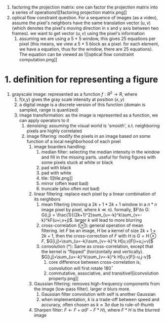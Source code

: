1. factoring the projection matrix: one can factor the projection matrix into a series of operations![[factoring projection matrix.png]]
2. optical flow constraint question. For a sequence of images (as a video), assume the pixel's neighbors have the same translation vector $(u,v)$ (which denotes the pixel's moving direction in x and y axis between two frames). we want to get vector $(u,v)$ using the pixel's information
	1. assuming we are using a 5 * 5 window, this gives 25 equations per pixel (this means, we view a 5 * 5 block as a pixel. for each element, we have a equation, thus for the window, there are 25 equations). The equation can be viewed as ![[optical flow constraint computation.png]]


# 1. definition for representing a figure

1. grayscale image: represented as a function $f: R^2\to R$, where
	1. f(x,y) gives the gray scale intensity at position $(x,y)$
	2. a digital image is a discrete version of this function (domain is sampled, range is quantized)
	3. image transformation: as the image is represented as a function, we can apply operators to it
		1. denoising: assuming the visual world is 'smooth', s.t. neighboring pixels are highly correlated
		2. image filtering: modify the pixels in an image based on some function of a local neighborhood of each pixel
			1. image boarders handling:
				1. median filter: selecting the median intensity in the window and fill in the missing parts. useful for fixing figures with some pixels stuck at white or black
				2. pad with black
				3. pad with white
				4. tile: ![[tile.png]]
				5. mirror (often least bad)
				6. truncate (also often not bad)
			2. linear filtering: replace each pixel by a linear combination of its neighbors
				1. mean filtering (moving a $2k+1 * 2k+1$ window in a $n * n$ image pixel by pixel, where $k\ll n$). formally, $F\to G: G(i,j) = \frac{1}{(2k+1)^2}sum_{u=-k}^k\sum_{v=-k}^kF(u+i,v+j)$. larger $k$ will lead to more blurring
				2. cross-correlation ($\otimes$): general operation of mean filtering. let $F$ be an image, $H$ be a kernel of size $2k+1\times 2k+1$, then the cross-correction of $F$ with $H$ is $G=H\otimes F$, $G[i,j]=\sum_{u=-k}\sum_{v=-k}^k H[u,v]F[i+u,j+v]$ 
				3. convolution ($*$): Same as cross-correlation, except that the kernel is “flipped” (horizontally and vertically). $G[i,j]=\sum_{u=-k}^k\sum_{v=-k}^k H[u,v]F[i-u,j-v]$
					1. core difference between cross-correlation is, convolution will first rotate 180$^{\circ}$ 
					2. commutative, associative, and transitive![[convolution property.png]]
			3. Gaussian filtering: removes high-frequency components from the image (low-pass filter). larger $\sigma$ blurs more.
				1. Gaussian filter convolution with self is another Gaussian
				2. when implementation, $k$ is a trade-off between speed and accuracy, often chosen as $k\approx 3\sigma$ due to rule-of-thumb
			4. Sharpen filter: $F \leftarrow F+\alpha(F-F*H)$, where $F*H$ is the blurred image